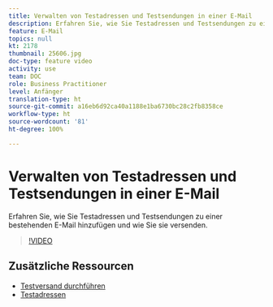 ```yaml
---
title: Verwalten von Testadressen und Testsendungen in einer E-Mail
description: Erfahren Sie, wie Sie Testadressen und Testsendungen zu einer bestehenden E-Mail hinzufügen und wie Sie sie versenden.
feature: E-Mail
topics: null
kt: 2178
thumbnail: 25606.jpg
doc-type: feature video
activity: use
team: DOC
role: Business Practitioner
level: Anfänger
translation-type: ht
source-git-commit: a16eb6d92ca40a1188e1ba6730bc28c2fb8358ce
workflow-type: ht
source-wordcount: '81'
ht-degree: 100%

---
```



# Verwalten von Testadressen und Testsendungen in einer E-Mail

Erfahren Sie, wie Sie Testadressen und Testsendungen zu einer bestehenden E-Mail hinzufügen und wie Sie sie versenden.

>[!VIDEO](https://video.tv.adobe.com/v/25606?quality=12)

## Zusätzliche Ressourcen

- [Testversand durchführen](https://docs.adobe.com/content/help/de-DE/campaign-classic/using/transactional-messaging/message-templates/sending-a-proof.html)
- [Testadressen](https://docs.adobe.com/content/help/de-DE/campaign-classic/using/configuring-campaign-classic/use-a-custom-recipient-table/seed-addresses.html)